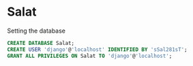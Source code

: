 # Salat


Setting the database

```sql
CREATE DATABASE Salat;
CREATE USER 'django'@'localhost' IDENTIFIED BY 'sSal281sT';
GRANT ALL PRIVILEGES ON Salat TO 'django'@'localhost';
```
